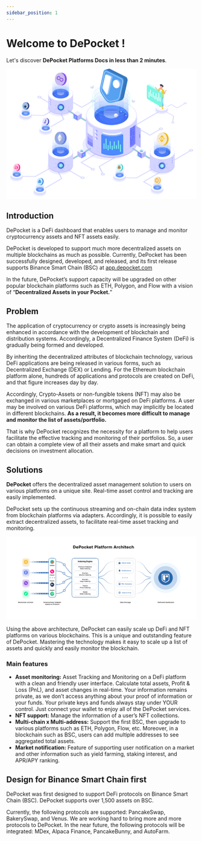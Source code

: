 ```yaml
---
sidebar_position: 1
---
```


# Welcome to DePocket !

Let's discover **DePocket Platforms Docs in less than 2 minutes**.

![](<../static/img/docs/Depocket platform.png>)

## Introduction

DePocket is a DeFi dashboard that enables users to manage and monitor cryptocurrency assets and NFT assets easily.

DePocket is developed to support much more decentralized assets on multiple blockchains as much as possible. Currently, DePocket has been successfully designed, developed, and released, and its first release supports Binance Smart Chain (BSC) at [app.depocket.com](https://app.depocket.com)

In the future, DePocket’s support capacity will be upgraded on other popular blockchain platforms such as ETH, Polygon, and Flow with a vision of “**Decentralized Assets in your Pocket.**”

## Problem

The application of cryptocurrency or crypto assets is increasingly being enhanced in accordance with the development of blockchain and distribution systems. Accordingly, a Decentralized Finance System (DeFi) is gradually being formed and developed.

By inheriting the decentralized attributes of blockchain technology, various DeFi applications are being released in various forms, such as Decentralized Exchange (DEX) or Lending. For the Ethereum blockchain platform alone, hundreds of applications and protocols are created on DeFi, and that figure increases day by day.

Accordingly, Crypto-Assets or non-fungible tokens (NFT) may also be exchanged in various marketplaces or mortgaged on DeFi platforms. A user may be involved on various DeFi platforms, which may implicitly be located in different blockchains. **As a result, it becomes more difficult to manage and monitor the list of assets/portfolio.**

That is why DePocket recognizes the necessity for a platform to help users facilitate the effective tracking and monitoring of their portfolios. So, a user can obtain a complete view of all their assets and make smart and quick decisions on investment allocation.

## Solutions

**DePocket** offers the decentralized asset management solution to users on various platforms on a unique site. Real-time asset control and tracking are easily implemented.

DePocket sets up the continuous streaming and on-chain data index system from blockchain platforms via adapters. Accordingly, it is possible to easily extract decentralized assets, to facilitate real-time asset tracking and monitoring.

![](<../static/img/docs/image (4).png>)

Using the above architecture, DePocket can easily scale up DeFi and NFT platforms on various blockchains. This is a unique and outstanding feature of DePocket. Mastering the technology makes it easy to scale up a list of assets and quickly and easily monitor the blockchain.

### **Main features**

* **Asset monitoring:** Asset Tracking and Monitoring on a DeFi platform with a clean and friendly user interface. Calculate total assets, Profit & Loss (PnL), and asset changes in real-time. Your information remains private, as we don’t access anything about your proof of information or your funds. Your private keys and funds always stay under YOUR control. Just connect your wallet to enjoy all of the DePocket services.
* **NFT support:** Manage the information of a user’s NFT collections.
* **Multi-chain x Multi-address:** Support the first BSC, then upgrade to various platforms such as ETH, Polygon, Flow, etc. Moreover, in a blockchain such as BSC, users can add multiple addresses to see aggregated total assets.
* **Market notification:** Feature of supporting user notification on a market and other information such as yield farming, staking interest, and APR/APY ranking.

## **Design for Binance Smart Chain first**

DePocket was first designed to support DeFi protocols on Binance Smart Chain (BSC). DePocket supports over 1,500 assets on BSC.

Currently, the following protocols are supported: PancakeSwap, BakerySwap, and Venus. We are working hard to bring more and more protocols to DePocket. In the near future, the following protocols will be integrated: MDex, Alpaca Finance, PancakeBunny, and AutoFarm.